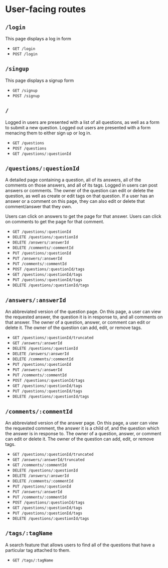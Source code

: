 # User-facing routes

## `/login`

This page displays a log in form

* `GET /login`
* `POST /login`

## `/singup`

This page displays a signup form

* `GET /signup`
* `POST /signup`

## `/`

Logged in users are presented with a list of all questions, as well as a form to submit a new question. Logged out users are presented with a form menacing them to either sign up or log in.

* `GET /questions`
* `POST /questions`
* `GET /questions/:questionId`

## `/questions/:questionId`

A detailed page containing a question, all of its answers, all of the comments on those answers, and all of its tags. Logged in users can post answers or comments. The owner of the question can edit or delete the question, as well as create or edit tags on that question. If a user has an answer or a comment on this page, they can also edit or delete that comment/answer that they own.

Users can click on answers to get the page for that answer. Users can click on comments to get the page for that comment.

* `GET /questions/:questionId`
* `DELETE /questions/:questionId`
* `DELETE /answers/:answerId`
* `DELETE /comments/:commentId`
* `PUT /questions/:questionId`
* `PUT /answers/:answerId`
* `PUT /comments/:commentId`
* `POST /questions/:questionId/tags`
* `GET /questions/:questionId/tags`
* `PUT /questions/:questionId/tags`
* `DELETE /questions/:questionId/tags`

## `/answers/:answerId`

An abbreviated version of the question page. On this page, a user can view the requested answer, the question it is in response to, and all comments on that answer. The owner of a question, answer, or comment can edit or delete it. The owner of the question can add, edit, or remove tags.

* `GET /questions/:questionId/truncated`
* `GET /answers/:answerId`
* `DELETE /questions/:questionId`
* `DELETE /answers/:answerId`
* `DELETE /comments/:commentId`
* `PUT /questions/:questionId`
* `PUT /answers/:answerId`
* `PUT /comments/:commentId`
* `POST /questions/:questionId/tags`
* `GET /questions/:questionId/tags`
* `PUT /questions/:questionId/tags`
* `DELETE /questions/:questionId/tags`

## `/comments/:commentId`

An abbreviated version of the answer page. On this page, a user can view the requested comment, the answer it is a child of, and the question which the answer is in response to. The owner of a question, answer, or comment can edit or delete it. The owner of the question can add, edit, or remove tags.

* `GET /questions/:questionId/truncated`
* `GET /answers/:answerId/truncated`
* `GET /comments/:commentId`
* `DELETE /questions/:questionId`
* `DELETE /answers/:answerId`
* `DELETE /comments/:commentId`
* `PUT /questions/:questionId`
* `PUT /answers/:answerId`
* `PUT /comments/:commentId`
* `POST /questions/:questionId/tags`
* `GET /questions/:questionId/tags`
* `PUT /questions/:questionId/tags`
* `DELETE /questions/:questionId/tags`

## `/tags/:tagName`

A search feature that allows users to find all of the questions that have a particular tag attached to them.

* `GET /tags/:tagName`
